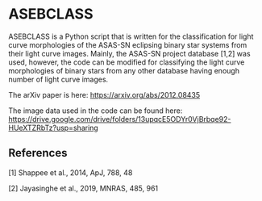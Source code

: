 # ASEBCLASS


ASEBCLASS is a Python script that is written for the classification for light curve morphologies of the ASAS-SN eclipsing binary star systems from their light curve images. Mainly, the ASAS-SN project database [1,2] was used, however, the code can be modified for classifying the light curve morphologies of binary stars from any other database having enough number of light curve images.

The arXiv paper is here: https://arxiv.org/abs/2012.08435

The image data used in the code can be found here: https://drive.google.com/drive/folders/13upqcE5ODYr0VjBrbqe92-HUeXTZRbTz?usp=sharing


## References

[1] Shappee et al., 2014, ApJ, 788, 48

[2] Jayasinghe et al., 2019, MNRAS, 485, 961

